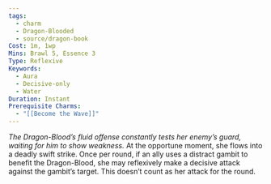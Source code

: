 ```yaml
---
tags:
  - charm
  - Dragon-Blooded
  - source/dragon-book
Cost: 1m, 1wp
Mins: Brawl 5, Essence 3
Type: Reflexive
Keywords:
  - Aura
  - Decisive-only
  - Water
Duration: Instant
Prerequisite Charms:
  - "[[Become the Wave]]"
---
```

*The Dragon-Blood’s fluid offense constantly tests her enemy’s guard, waiting for him to show weakness.*
At the opportune moment, she flows into a deadly swift strike. Once per round, if an ally uses a distract gambit to benefit the Dragon-Blood, she may reflexively make a decisive attack against the gambit’s target. This doesn’t count as her attack for the round.